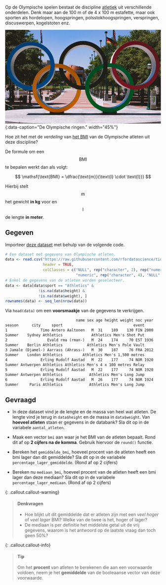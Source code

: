 Op de Olympische spelen bestaat de discipline <a href="https://nl.wikipedia.org/wiki/Atletiek" target="_blank">atletiek</a> uit verschillende onderdelen. Denk maar aan de 100 m of de 4 x 100 m estafette, maar ook sporten als hordelopen, hoogspringen, polsstokhoogspringen, verspringen, discuswerpen, kogelstoten enz. 

![De Olympische ringen.](media/bryan-turner.jpg "Foto door Bryan Turner op Unsplash."){:data-caption="De Olympische ringen." width="45%"}

Hoe zit het met de *verdeling* van <a href="https://www.gezondleven.be/themas/voeding/obesitas-en-overgewicht/body-mass-index-bmi" target="_blank">het BMI</a> van de Olympische atleten uit deze discipline?

De formule om een $$\mathsf{\text{BMI}}$$ te bepalen werkt dan als volgt:

$$
\mathsf{\text{BMI} = \dfrac{\text{m}}{\text{l} \cdot \text{l}}}
$$

Hierbij stelt $$\mathsf{\text{m}}$$ het gewicht **in kg** voor en $$\mathsf{\text{l}}$$ de lengte **in meter**.

## Gegeven

Importeer <a href="https://github.com/rfordatascience/tidytuesday/blob/master/data/2021/2021-07-27/olympics.csv" target="_blank">deze dataset</a> met behulp van de volgende code.

```R
# Een dataset met gegevens van Olympische atleten.
data <- read.csv("https://raw.githubusercontent.com/rfordatascience/tidytuesday/master/data/2021/2021-07-27/olympics.csv",
                 header = TRUE,
                 colClasses = c("NULL", rep("character", 2), rep("numeric", 3), "NULL", "character", "NULL",
                                "numeric", rep("character", 4), "NULL" ))
# Enkel de gegevens van de atleten worden geselecteer.
data <- data[data$sport == "Athletics" &
               !is.na(data$height) &
               !is.na(data$weight), ]
rownames(data) <- seq_len(nrow(data))
```

Via `head(data)` om een **voorsmaakje** van de gegevens te verkrijgen.

```
                                name sex age height weight noc year season      city     sport                                event
1               Timo Antero Aaltonen   M  31    189    130 FIN 2000 Summer    Sydney Athletics             Athletics Men's Shot Put
2                  Evald rma (rman-)   M  24    174     70 EST 1936 Summer    Berlin Athletics           Athletics Men's Pole Vault
3 Jamale (Djamel-) Aarrass (Ahrass-)   M  30    187     76 FRA 2012 Summer    London Athletics         Athletics Men's 1,500 metres
4               Erling Rudolf Aastad   M  22    177     74 NOR 1920 Summer Antwerpen Athletics Athletics Men's 4 x 100 metres Relay
5               Erling Rudolf Aastad   M  22    177     74 NOR 1920 Summer Antwerpen Athletics            Athletics Men's Long Jump
6               Erling Rudolf Aastad   M  26    177     74 NOR 1924 Summer     Paris Athletics            Athletics Men's Long Jump
```

## Gevraagd

- In deze dataset vind je de lengte en de massa van heel wat atleten. De lengte vind je terug in `data$height` en de massa in `data$weight`. Van **hoeveel atleten** staan er gegevens in de databank? Sla dit op in de variabele `aantal_atleten`.

- Maak een vector `bmi` aan waar je het BMI van de atleten bepaalt. Rond dit af op **2 cijfers na de komma**. Gebruik hiervoor de `round()` functie.

- Bereken het `gemiddelde_bmi`, hoeveel procent van de atleten heeft een bmi lager dan dit gemiddelde? Sla dit op in de variabele `percentage_lager_gemiddelde`. (Rond af op 2 cijfers)

- Bereken nu `mediaan_bmi`, hoeveel procent van de atleten heeft een bmi lager dan deze mediaan? Sla dit op in de variabele `percentage_lager_mediaan`. (Rond af op 2 cijfers)

{: .callout.callout-warning}
>#### Denkvragen
> - Hoe blijkt uit dit gemiddelde dat er atleten zijn met een *veel hoger* of *veel lager* BMI? Welke van de twee is het, hoger of lager?
> - De mediaan is per definitie het middelste getal uit de vrij gegevens, waarom is het antwoord op de laatste vraag dan toch geen 50%?

{: .callout.callout-info}
>#### Tip
>
> Om het **procent** van atleten te berekenen die aan een voorwaarde voldoen, neem je het **gemiddelde** van de booleaanse vector van deze voorwaarde.